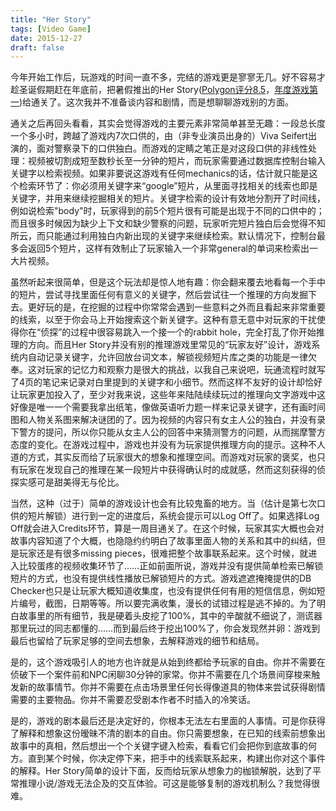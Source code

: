 ```yaml
---
title: "Her Story"
tags: [Video Game]
date: 2015-12-27
draft: false
---
```


今年开始工作后，玩游戏的时间一直不多，完结的游戏更是寥寥无几。好不容易才趁圣诞假期赶在年底前，把暑假推出的Her Story([Polygon评分8.5](http://www.polygon.com/2015/6/22/8825813/her-story-review-mac-windows-pc)，[年度游戏第一](http://www.polygon.com/a/game-of-the-year-2015/her-story-game-of-the-year-2015-polygon))给通关了。这次我并不准备谈内容和剧情，而是想聊聊游戏别的方面。

<!--more-->

通关之后再回头看看，其实会觉得游戏的主要元素非常简单甚至无趣：一段总长度一个多小时，跨越了游戏内7次口供的，由（非专业演员出身的）Viva Seifert出演的，面对警察录下的口供独白。而游戏的定睛之笔正是对这段口供的非线性处理：视频被切割成短至数秒长至一分钟的短片，而玩家需要通过数据库控制台输入关键字以检索视频。如果非要说这游戏有任何mechanics的话，估计就只能是这个检索环节了：你必须用关键字来“google”短片，从里面寻找相关的线索也即是关键字，并用来继续挖掘相关的短片。关键字检索的设计有效地分割开了时间线，例如说检索"body"时，玩家得到的前5个短片很有可能是出现于不同的口供中的；而且很多时候因为缺少上下文和缺少警察的问题，玩家听完短片独白后会觉得不知所云，而只能通过利用独白内新出现的关键字来继续检索。默认情况下，控制台最多会返回5个短片，这样有效制止了玩家输入一个非常general的单词来检索出一大片视频。

虽然听起来很简单，但是这个玩法却是惊人地有趣：你会翻来覆去地看每一个手中的短片，尝试寻找里面任何有意义的关键字，然后尝试往一个推理的方向发掘下去。更好玩的是，在挖掘的过程中你常常会遇到一些意料之外而且看起来非常重要的线索，以至于你会马上开始搜索这个新关键字。这种有意无意中对玩家的干扰使得你在“侦探”的过程中很容易跳入一个接一个的rabbit hole，完全打乱了你开始推理的方向。而且Her Story并没有别的推理游戏里常见的“玩家友好”设计，游戏系统内自动记录关键字，允许回放台词文本，解锁视频短片库之类的功能是一律欠奉。这对玩家的记忆力和观察力是很大的挑战，以我自己来说吧，玩通流程时就写了4页的笔记来记录对白里提到的关键字和小细节。然而这样不友好的设计却恰好让玩家更加投入了，至少对我来说，这些年来陆陆续续玩过的推理向文字游戏中这好像是唯一一个需要我拿出纸笔，像做英语听力题一样来记录关键字，还有画时间图和人物关系图来解决谜团的了。因为视频的内容只有女主人公的独白，并没有录下警方的提问，所以你只能从女主人公的回答中来猜测警方的问题，从而揣摩警方态度的变化。在游戏过程中，游戏也并没有为玩家提供推理方向的提示。这种不人道的方式，其实反而给了玩家很大的想象和推理空间。而游戏对玩家的褒奖，也只有玩家在发现自己的推理在某一段短片中获得确认时的成就感，然而这刻获得的侦探实感可是甜美得无与伦比。

当然，这种（过于）简单的游戏设计也会有比较鬼畜的地方。当（估计是第七次口供的短片解锁）进行到一定的进度后，系统会提示可以Log Off了。如果选择Log Off就会进入Credits环节，算是一周目通关了。在这个时候，玩家其实大概也会对故事内容知道了个大概，也隐隐约约明白了故事里面人物的关系和其中的纠结，但是玩家还是有很多missing pieces，很难把整个故事联系起来。这个时候，就进入比较蛋疼的视频收集环节了……正如前面所说，游戏并没有提供简单检索已解锁短片的方式，也没有提供线性播放已解锁短片的方式。游戏遮遮掩掩提供的DB Checker也只是让玩家大概知道收集度，也没有提供任何有用的短信信息，例如短片编号，截图，日期等等。所以要完满收集，漫长的试错过程是逃不掉的。为了明白故事里的所有细节，我是硬着头皮挖了100%，其中的辛酸就不细说了，测谎器那里玩过的同志都懂的……而到最后终于挖出100%了，你会发现然并卵：游戏到最后也留给了玩家足够的空间去想象，去解释游戏的细节和结局。

是的，这个游戏吸引人的地方也许就是从始到终都给予玩家的自由。你并不需要在侦破下一个案件前和NPC闲聊30分钟的家常。你并不需要在几个场景间穿梭来触发新的故事情节。你并不需要在点击场景里任何长得像道具的物体来尝试获得剧情需要的主要物品。你并不需要忍受剧本作者不时插入的冷笑话。

是的，游戏的剧本最后还是决定好的，你根本无法左右里面的人事情。可是你获得了解释和想象这份暧昧不清的剧本的自由。你只需要想象，在已知的线索前想象出故事中的真相，然后想出一个个关键字键入检索，看看它们会把你到底故事的何方。直到某个时候，你决定停下来，把手中的线索联系起来，构建出你对这个事件的解释。Her Story简单的设计下面，反而给玩家从想象力的枷锁解脱，达到了平常推理小说/游戏无法企及的交互体验。可这是能够复制的游戏机制么？我觉得很难。
